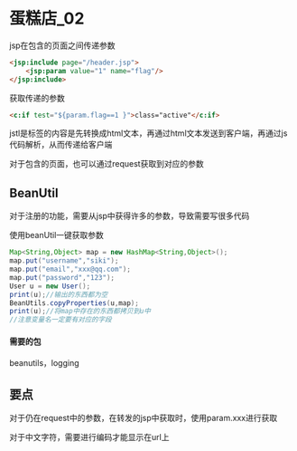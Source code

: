 # 蛋糕店_02

jsp在包含的页面之间传递参数

```html
<jsp:include page="/header.jsp">
    <jsp:param value="1" name="flag"/>
</jsp:include>
```

获取传递的参数

```html
<c:if test="${param.flag==1 }">class="active"</c:if>
```

jstl是标签的内容是先转换成html文本，再通过html文本发送到客户端，再通过js代码解析，从而传递给客户端

对于包含的页面，也可以通过request获取到对应的参数

## BeanUtil

对于注册的功能，需要从jsp中获得许多的参数，导致需要写很多代码

使用beanUtil一键获取参数

```java
Map<String,Object> map = new HashMap<String,Object>();
map.put("username","siki");
map.put("email","xxx@qq.com");
map.put("password","123");
User u = new User();
print(u);//输出的东西都为空
BeanUtils.copyProperties(u,map);
print(u);//将map中存在的东西都拷贝到u中
//注意变量名一定要有对应的字段
```



#### 需要的包

beanutils，logging

## 要点

对于仍在request中的参数，在转发的jsp中获取时，使用param.xxx进行获取

对于中文字符，需要进行编码才能显示在url上